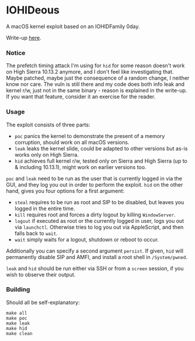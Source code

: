 # IOHIDeous

A macOS kernel exploit based on an IOHIDFamily 0day.

Write-up [here](https://siguza.github.io/IOHIDeous/).

### Notice

The prefetch timing attack I'm using for `hid` for some reason doesn't work on High Sierra 10.13.2 anymore, and I don't feel like investigating that. Maybe patched, maybe just the consequence of a random change, I neither know nor care. The vuln is still there and my code does both info leak and kernel r/w, just not in the same binary - reason is explained in the write-up. If you want that feature, consider it an exercise for the reader.

### Usage

The exploit consists of three parts:

- `poc` panics the kernel to demonstrate the present of a memory corruption, should work on all macOS versions.
- `leak` leaks the kernel slide, could be adapted to other versions but as-is works only on High Sierra.
- `hid` achieves full kernel r/w, tested only on Sierra and High Sierra (up to & including 10.13.1), might work on earlier versions too.

`poc` and `leak` need to be run as the user that is currently logged in via the GUI, and they log you out in order to perform the exploit. `hid` on the other hand, gives you four options for a first argument:

- `steal` requires to be run as root and SIP to be disabled, but leaves you logged in the entire time.
- `kill` requires root and forces a dirty logout by killing `WindowServer`.
- `logout` if executed as root or the currently logged in user, logs you out via `launchctl`. Otherwise tries to log you out via AppleScript, and then falls back to `wait`.
- `wait` simply waits for a logout, shutdown or reboot to occur.

Additionally you can specify a second argument `persist`. If given, `hid` will permanently disable SIP and AMFI, and install a root shell in `/System/pwned`.

`leak` and `hid` should be run either via SSH or from a `screen` session, if you wish to observe their output.

### Building

Should all be self-explanatory:

    make all
    make poc
    make leak
    make hid
    make clean
